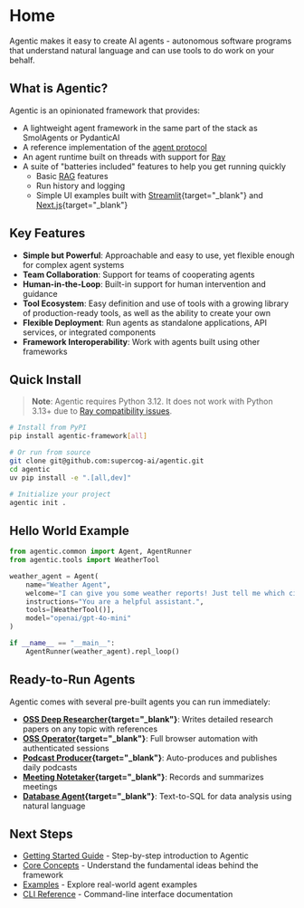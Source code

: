 # Home

Agentic makes it easy to create AI agents - autonomous software programs that understand natural language
and can use tools to do work on your behalf.

## What is Agentic?

Agentic is an opinionated framework that provides:

- A lightweight agent framework in the same part of the stack as SmolAgents or PydanticAI
- A reference implementation of the [agent protocol](https://github.com/supercog-ai/agent-protocol)
- An agent runtime built on threads with support for [Ray](https://github.com/ray-project/ray)
- A suite of "batteries included" features to help you get running quickly
    - Basic [RAG](./rag-support.md) features
    - Run history and logging
    - Simple UI examples built with [Streamlit](https://github.com/supercog-ai/agentic/tree/main/src/agentic/streamlit){target="_blank"} and [Next.js](https://github.com/supercog-ai/agentic/tree/main/src/agentic/dashboard){target="_blank"}

## Key Features

- **Simple but Powerful**: Approachable and easy to use, yet flexible enough for complex agent systems
- **Team Collaboration**: Support for teams of cooperating agents
- **Human-in-the-Loop**: Built-in support for human intervention and guidance
- **Tool Ecosystem**: Easy definition and use of tools with a growing library of production-ready tools, as well as the ability to create your own
- **Flexible Deployment**: Run agents as standalone applications, API services, or integrated components
- **Framework Interoperability**: Work with agents built using other frameworks

## Quick Install

> **Note**: Agentic requires Python 3.12. It does not work with Python 3.13+ due to [Ray compatibility issues](https://github.com/ray-project/ray/issues/50226).

```bash
# Install from PyPI
pip install agentic-framework[all]

# Or run from source
git clone git@github.com:supercog-ai/agentic.git
cd agentic
uv pip install -e ".[all,dev]"

# Initialize your project
agentic init .
```

## Hello World Example

```python
from agentic.common import Agent, AgentRunner
from agentic.tools import WeatherTool

weather_agent = Agent(
    name="Weather Agent",
    welcome="I can give you some weather reports! Just tell me which city.",
    instructions="You are a helpful assistant.",
    tools=[WeatherTool()],
    model="openai/gpt-4o-mini"
)

if __name__ == "__main__":
    AgentRunner(weather_agent).repl_loop()
```

## Ready-to-Run Agents

Agentic comes with several pre-built agents you can run immediately:

- **[OSS Deep Researcher](https://github.com/supercog-ai/agentic/blob/main/examples/deep_research/oss_deep_research.py){target="_blank"}**: Writes detailed research papers on any topic with references
- **[OSS Operator](https://github.com/supercog-ai/agentic/blob/main/examples/oss_operator.py){target="_blank"}**: Full browser automation with authenticated sessions
- **[Podcast Producer](https://github.com/supercog-ai/agentic/blob/main/examples/podcast){target="_blank"}**: Auto-produces and publishes daily podcasts
- **[Meeting Notetaker](https://github.com/supercog-ai/agentic/blob/main/examples/meeting_notetaker.py){target="_blank"}**: Records and summarizes meetings
- **[Database Agent](https://github.com/supercog-ai/agentic/blob/main/examples/database/database_agent.py){target="_blank"}**: Text-to-SQL for data analysis using natural language

## Next Steps

- [Getting Started Guide](./getting-started.md) - Step-by-step introduction to Agentic
- [Core Concepts](./core-concepts/index.md) - Understand the fundamental ideas behind the framework
- [Examples](./example-agents.md) - Explore real-world agent examples
- [CLI Reference](./interacting-with-agents/cli.md) - Command-line interface documentation
